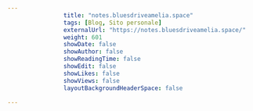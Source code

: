 ---
                title: "notes.bluesdriveamelia.space"
                tags: [Blog, Sito personale]
                externalUrl: "https://notes.bluesdriveamelia.space/"
                weight: 601
                showDate: false
                showAuthor: false
                showReadingTime: false
                showEdit: false
                showLikes: false
                showViews: false
                layoutBackgroundHeaderSpace: false
                ---

